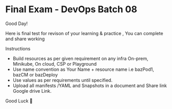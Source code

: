 # Final Exam - DevOps Batch 08

Good Day!

Here is final test for revison of your learning & practice , You can complete and share working

Instructions
- Build resources as per given requirement on any infra On-prem, Minikube, On cloud, CSP or Playground
- Use name convention as Your Name + resource name i.e bazPod1, bazCM or bazDeploy
- Use values as per requirements until specified.
- Upload all manifests /YAML and Snapshots in a document and Share link Google drive Link.














Good Luck 🤙
